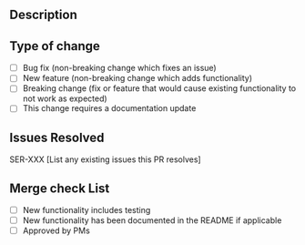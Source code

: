 ## Description

## Type of change

- [ ] Bug fix (non-breaking change which fixes an issue)
- [ ] New feature (non-breaking change which adds functionality)
- [ ] Breaking change (fix or feature that would cause existing functionality to not work as expected)
- [ ] This change requires a documentation update

## Issues Resolved

SER-XXX [List any existing issues this PR resolves]

## Merge check List

- [ ] New functionality includes testing
- [ ] New functionality has been documented in the README if applicable
- [ ] Approved by PMs
